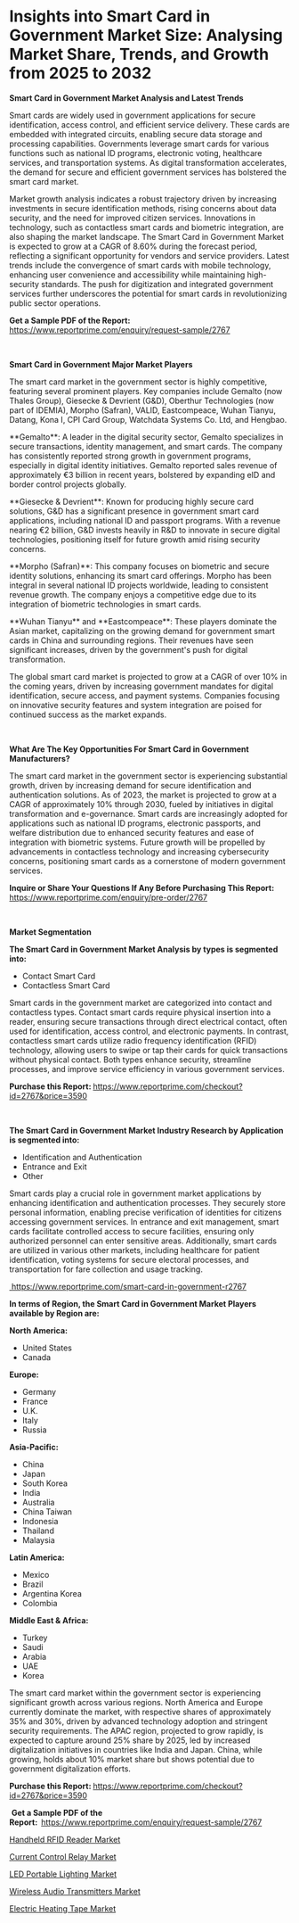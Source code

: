 <p><h1>Insights into Smart Card in Government Market Size: Analysing Market Share, Trends, and Growth from 2025 to 2032</h1></p><p><strong>Smart Card in Government Market Analysis and Latest Trends</strong></p>
<p><p>Smart cards are widely used in government applications for secure identification, access control, and efficient service delivery. These cards are embedded with integrated circuits, enabling secure data storage and processing capabilities. Governments leverage smart cards for various functions such as national ID programs, electronic voting, healthcare services, and transportation systems. As digital transformation accelerates, the demand for secure and efficient government services has bolstered the smart card market.</p><p>Market growth analysis indicates a robust trajectory driven by increasing investments in secure identification methods, rising concerns about data security, and the need for improved citizen services. Innovations in technology, such as contactless smart cards and biometric integration, are also shaping the market landscape. The Smart Card in Government Market is expected to grow at a CAGR of 8.60% during the forecast period, reflecting a significant opportunity for vendors and service providers. Latest trends include the convergence of smart cards with mobile technology, enhancing user convenience and accessibility while maintaining high-security standards. The push for digitization and integrated government services further underscores the potential for smart cards in revolutionizing public sector operations.</p></p>
<p><strong>Get a Sample PDF of the Report:&nbsp;</strong> <a href="https://www.reportprime.com/enquiry/request-sample/2767?utm_campaign=116&utm_medium=2&utm_source=Github&utm_content=ia&utm_term=18032025&utm_id=smart-card-in-government">https://www.reportprime.com/enquiry/request-sample/2767</a></p>
<p>&nbsp;</p>
<p><strong>Smart Card in Government Major Market Players</strong></p>
<p><p>The smart card market in the government sector is highly competitive, featuring several prominent players. Key companies include Gemalto (now Thales Group), Giesecke & Devrient (G&D), Oberthur Technologies (now part of IDEMIA), Morpho (Safran), VALID, Eastcompeace, Wuhan Tianyu, Datang, Kona I, CPI Card Group, Watchdata Systems Co. Ltd, and Hengbao.</p><p>**Gemalto**: A leader in the digital security sector, Gemalto specializes in secure transactions, identity management, and smart cards. The company has consistently reported strong growth in government programs, especially in digital identity initiatives. Gemalto reported sales revenue of approximately €3 billion in recent years, bolstered by expanding eID and border control projects globally.</p><p>**Giesecke & Devrient**: Known for producing highly secure card solutions, G&D has a significant presence in government smart card applications, including national ID and passport programs. With a revenue nearing €2 billion, G&D invests heavily in R&D to innovate in secure digital technologies, positioning itself for future growth amid rising security concerns.</p><p>**Morpho (Safran)**: This company focuses on biometric and secure identity solutions, enhancing its smart card offerings. Morpho has been integral in several national ID projects worldwide, leading to consistent revenue growth. The company enjoys a competitive edge due to its integration of biometric technologies in smart cards.</p><p>**Wuhan Tianyu** and **Eastcompeace**: These players dominate the Asian market, capitalizing on the growing demand for government smart cards in China and surrounding regions. Their revenues have seen significant increases, driven by the government's push for digital transformation.</p><p>The global smart card market is projected to grow at a CAGR of over 10% in the coming years, driven by increasing government mandates for digital identification, secure access, and payment systems. Companies focusing on innovative security features and system integration are poised for continued success as the market expands.</p></p>
<p>&nbsp;</p>
<p><strong>What Are The Key Opportunities For Smart Card in Government Manufacturers?</strong></p>
<p><p>The smart card market in the government sector is experiencing substantial growth, driven by increasing demand for secure identification and authentication solutions. As of 2023, the market is projected to grow at a CAGR of approximately 10% through 2030, fueled by initiatives in digital transformation and e-governance. Smart cards are increasingly adopted for applications such as national ID programs, electronic passports, and welfare distribution due to enhanced security features and ease of integration with biometric systems. Future growth will be propelled by advancements in contactless technology and increasing cybersecurity concerns, positioning smart cards as a cornerstone of modern government services.</p></p>
<p><strong>Inquire or Share Your Questions If Any Before Purchasing This Report:</strong> <a href="https://www.reportprime.com/enquiry/pre-order/2767?utm_campaign=116&utm_medium=2&utm_source=Github&utm_content=ia&utm_term=18032025&utm_id=smart-card-in-government">https://www.reportprime.com/enquiry/pre-order/2767</a></p>
<p>&nbsp;</p>
<p><strong>Market Segmentation</strong></p>
<p><strong>The Smart Card in Government Market Analysis by types is segmented into:</strong></p>
<p><ul><li>Contact Smart Card</li><li>Contactless Smart Card</li></ul></p>
<p><p>Smart cards in the government market are categorized into contact and contactless types. Contact smart cards require physical insertion into a reader, ensuring secure transactions through direct electrical contact, often used for identification, access control, and electronic payments. In contrast, contactless smart cards utilize radio frequency identification (RFID) technology, allowing users to swipe or tap their cards for quick transactions without physical contact. Both types enhance security, streamline processes, and improve service efficiency in various government services.</p></p>
<p><strong>Purchase this Report:&nbsp;</strong><a href="https://www.reportprime.com/checkout?id=2767&price=3590&utm_campaign=116&utm_medium=2&utm_source=Github&utm_content=ia&utm_term=18032025&utm_id=smart-card-in-government">https://www.reportprime.com/checkout?id=2767&price=3590</a></p>
<p>&nbsp;</p>
<p><strong>The Smart Card in Government Market Industry Research by Application is segmented into:</strong></p>
<p><ul><li>Identification and Authentication</li><li>Entrance and Exit</li><li>Other</li></ul></p>
<p><p>Smart cards play a crucial role in government market applications by enhancing identification and authentication processes. They securely store personal information, enabling precise verification of identities for citizens accessing government services. In entrance and exit management, smart cards facilitate controlled access to secure facilities, ensuring only authorized personnel can enter sensitive areas. Additionally, smart cards are utilized in various other markets, including healthcare for patient identification, voting systems for secure electoral processes, and transportation for fare collection and usage tracking.</p></p>
<p><a href="https://www.reportprime.com/smart-card-in-government-r2767?utm_campaign=116&utm_medium=2&utm_source=Github&utm_content=ia&utm_term=18032025&utm_id=smart-card-in-government">&nbsp;https://www.reportprime.com/smart-card-in-government-r2767</a></p>
<p><strong>In terms of Region, the Smart Card in Government Market Players available by Region are:</strong></p>
<p>
    <p> <strong> North America: </strong>
        <ul>
            <li>United States</li>
            <li>Canada</li>
        </ul>
        </p> 
    <p> <strong> Europe: </strong>
        <ul>
            <li>Germany</li>
            <li>France</li>
            <li>U.K.</li>
            <li>Italy</li>
            <li>Russia</li>
        </ul>
        </p> 
    <p> <strong> Asia-Pacific: </strong>
        <ul>
            <li>China</li>
            <li>Japan</li>
            <li>South Korea</li>
            <li>India</li>
            <li>Australia</li>
            <li>China Taiwan</li>
            <li>Indonesia</li>
            <li>Thailand</li>
            <li>Malaysia</li>
        </ul>
        </p> 
    <p> <strong> Latin America: </strong>
        <ul>
            <li>Mexico</li>
            <li>Brazil</li>
            <li>Argentina Korea</li>
            <li>Colombia</li>
        </ul>
        </p> 
    <p> <strong> Middle East & Africa: </strong>
        <ul>
            <li>Turkey</li>
            <li>Saudi</li>
            <li>Arabia</li>
            <li>UAE</li>
            <li>Korea</li>
        </ul>
    </p>
    </p>
<p><p>The smart card market within the government sector is experiencing significant growth across various regions. North America and Europe currently dominate the market, with respective shares of approximately 35% and 30%, driven by advanced technology adoption and stringent security requirements. The APAC region, projected to grow rapidly, is expected to capture around 25% share by 2025, led by increased digitalization initiatives in countries like India and Japan. China, while growing, holds about 10% market share but shows potential due to government digitalization efforts.</p></p>
<p><strong>Purchase this Report: </strong><a href="https://www.reportprime.com/checkout?id=2767&price=3590&utm_campaign=116&utm_medium=2&utm_source=Github&utm_content=ia&utm_term=18032025&utm_id=smart-card-in-government">https://www.reportprime.com/checkout?id=2767&price=3590</a></p>
<p>&nbsp;<strong>Get a Sample PDF of the Report:&nbsp;&nbsp;</strong><a href="https://www.reportprime.com/enquiry/request-sample/2767?utm_campaign=116&utm_medium=2&utm_source=Github&utm_content=ia&utm_term=18032025&utm_id=smart-card-in-government">https://www.reportprime.com/enquiry/request-sample/2767</a></p>
<p><strong></strong></p>
<p><p><a href="https://github.com/tashipmhuiri/Market-Research-Report-List-1/blob/main/handheld-rfid-reader-market.md?utm_campaign=116&utm_medium=2&utm_source=Github&utm_content=ia&utm_term=18032025&utm_id=smart-card-in-government">Handheld RFID Reader Market</a></p><p><a href="https://github.com/azorrotutus/Market-Research-Report-List-1/blob/main/current-control-relay-market.md?utm_campaign=116&utm_medium=2&utm_source=Github&utm_content=ia&utm_term=18032025&utm_id=smart-card-in-government">Current Control Relay Market</a></p><p><a href="https://github.com/balapopepi/Market-Research-Report-List-1/blob/main/led-portable-lighting-market.md?utm_campaign=116&utm_medium=2&utm_source=Github&utm_content=ia&utm_term=18032025&utm_id=smart-card-in-government">LED Portable Lighting Market</a></p><p><a href="https://github.com/lynlynyusay/Market-Research-Report-List-1/blob/main/wireless-audio-transmitters-market.md?utm_campaign=116&utm_medium=2&utm_source=Github&utm_content=ia&utm_term=18032025&utm_id=smart-card-in-government">Wireless Audio Transmitters Market</a></p><p><a href="https://github.com/spoorsusama/Market-Research-Report-List-1/blob/main/electric-heating-tape-market.md?utm_campaign=116&utm_medium=2&utm_source=Github&utm_content=ia&utm_term=18032025&utm_id=smart-card-in-government">Electric Heating Tape Market</a></p></p>